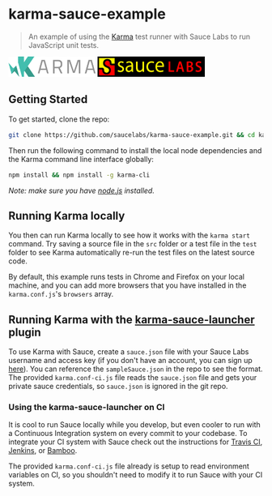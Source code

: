 # karma-sauce-example

> An example of using the [Karma](http://karma-runner.github.io/0.12/index.html) test runner with Sauce Labs to run JavaScript unit tests.

<a href="http://karma-runner.github.io/0.12/index.html"><img height="40" src="images/karma.png"></a>  [![sauce-labs](images/sauce-labs.png)](https://saucelabs.com)

## Getting Started

To get started, clone the repo:

```bash
git clone https://github.com/saucelabs/karma-sauce-example.git && cd karma-sauce-example
```

Then run the following command to install the local node dependencies and the Karma command line interface globally:

```bash
npm install && npm install -g karma-cli
```

*Note: make sure you have [node.js](http://nodejs.org/) installed.* 

## Running Karma locally

You then can run Karma locally to see how it works with the `karma start` command. Try saving a source file in the `src` folder or a test file in the `test` folder to see Karma automatically re-run the test files on the latest source code. 

By default, this example runs tests in Chrome and Firefox on your local machine, and you can add more browsers that you have installed in the `karma.conf.js`'s `browsers` array.

## Running Karma with the [karma-sauce-launcher](https://github.com/karma-runner/karma-sauce-launcher) plugin

To use Karma with Sauce, create a `sauce.json` file with your Sauce Labs username and access key (if you don't have an account, you can sign up [here](https://saucelabs.com/signup/plan/free)). You can reference the `sampleSauce.json` in the repo to see the format. The provided `karma.conf-ci.js` file reads the `sauce.json` file and gets your private sauce credentials, so `sauce.json` is ignored in the git repo.

### Using the karma-sauce-launcher on CI

It is cool to run Sauce locally while you develop, but even cooler to run with a Continuous Integration system on every commit to your codebase. To integrate your CI system with Sauce check out the instructions for [Travis CI](http://saucelabs.com/opensource/travis), [Jenkins](http://saucelabs.com/jenkins), or [Bamboo](http://saucelabs.com/bamboo).

The provided `karma.conf-ci.js` file already is setup to read environment variables on CI, so you shouldn't need to modify it to run Sauce with your CI system.
